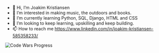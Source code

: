 - 👋 Hi, I’m Joakim Kristiansen
- 👀 I’m interested in making music, the outdoors and books. 
- 🌱 I’m currently learning Python, SQL, Django, HTML and CSS
- 💞️ I’m looking to keep learning, upskilling and keep building. 
- 📫 How to reach me https://www.linkedin.com/in/joakim-kristiansen-585358233/

![Code Wars Progress](https://www.codewars.com/users/Jakmann86/badges/small)
 

<!---
Jakmann86/Jakmann86 is a ✨ special ✨ repository because its `README.md` (this file) appears on your GitHub profile.
You can click the Preview link to take a look at your changes.
--->
